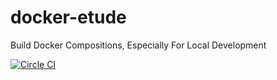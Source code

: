 # docker-etude

Build Docker Compositions, Especially For Local Development

[![Circle CI](https://circleci.com/gh/globality-corp/docker-etude/tree/develop.svg?style=svg)](https://circleci.com/gh/globality-corp/docker-etude/tree/develop)
